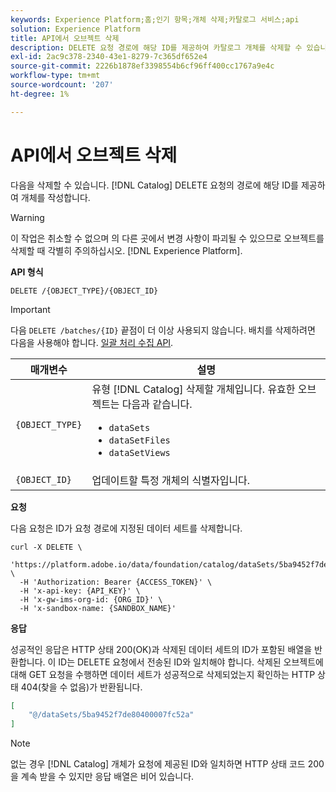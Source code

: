 ```yaml
---
keywords: Experience Platform;홈;인기 항목;개체 삭제;카탈로그 서비스;api
solution: Experience Platform
title: API에서 오브젝트 삭제
description: DELETE 요청 경로에 해당 ID를 제공하여 카탈로그 개체를 삭제할 수 있습니다.
exl-id: 2ac9c378-2340-43e1-8279-7c365df652e4
source-git-commit: 2226b1878ef3398554b6cf96ff400cc1767a9e4c
workflow-type: tm+mt
source-wordcount: '207'
ht-degree: 1%

---
```


# API에서 오브젝트 삭제

다음을 삭제할 수 있습니다. [!DNL Catalog] DELETE 요청의 경로에 해당 ID를 제공하여 개체를 작성합니다.

>[!WARNING]
>
>이 작업은 취소할 수 없으며 의 다른 곳에서 변경 사항이 파괴될 수 있으므로 오브젝트를 삭제할 때 각별히 주의하십시오. [!DNL Experience Platform].

**API 형식**

```http
DELETE /{OBJECT_TYPE}/{OBJECT_ID}
```

>[!IMPORTANT]
>
>다음 `DELETE /batches/{ID}` 끝점이 더 이상 사용되지 않습니다. 배치를 삭제하려면 다음을 사용해야 합니다. [일괄 처리 수집 API](../../ingestion/batch-ingestion/api-overview.md#delete-a-batch).

| 매개변수 | 설명 |
| --- | --- |
| `{OBJECT_TYPE}` | 유형 [!DNL Catalog] 삭제할 개체입니다. 유효한 오브젝트는 다음과 같습니다. <ul><li>`dataSets`</li><li>`dataSetFiles`</li><li>`dataSetViews`</li></ul> |
| `{OBJECT_ID}` | 업데이트할 특정 개체의 식별자입니다. |

**요청**

다음 요청은 ID가 요청 경로에 지정된 데이터 세트를 삭제합니다.

```shell
curl -X DELETE \
  'https://platform.adobe.io/data/foundation/catalog/dataSets/5ba9452f7de80400007fc52a' \
  -H 'Authorization: Bearer {ACCESS_TOKEN}' \
  -H 'x-api-key: {API_KEY}' \
  -H 'x-gw-ims-org-id: {ORG_ID}' \
  -H 'x-sandbox-name: {SANDBOX_NAME}'
```

**응답**

성공적인 응답은 HTTP 상태 200(OK)과 삭제된 데이터 세트의 ID가 포함된 배열을 반환합니다. 이 ID는 DELETE 요청에서 전송된 ID와 일치해야 합니다. 삭제된 오브젝트에 대해 GET 요청을 수행하면 데이터 세트가 성공적으로 삭제되었는지 확인하는 HTTP 상태 404(찾을 수 없음)가 반환됩니다.

```json
[
    "@/dataSets/5ba9452f7de80400007fc52a"
]
```

>[!NOTE]
>
>없는 경우 [!DNL Catalog] 개체가 요청에 제공된 ID와 일치하면 HTTP 상태 코드 200을 계속 받을 수 있지만 응답 배열은 비어 있습니다.
